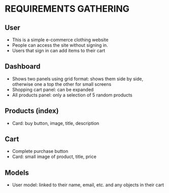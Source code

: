 # REQUIREMENTS GATHERING
## User
- This is a simple e-commerce clothing website
- People can access the site without signing in. 
- Users that sign in can add items to their cart

## Dashboard
- Shows two panels using grid format: shows them side by side, otherwise one a top the other for small screens
- Shopping cart panel: can be expanded
- All products panel: only a selection of 5 random products

## Products (index)
- Card: buy button, image, title, description

## Cart
- Complete purchase button
- Card: small image of product, title, price

## Models
- User model: linked to their name, email, etc. and any objects in their cart
